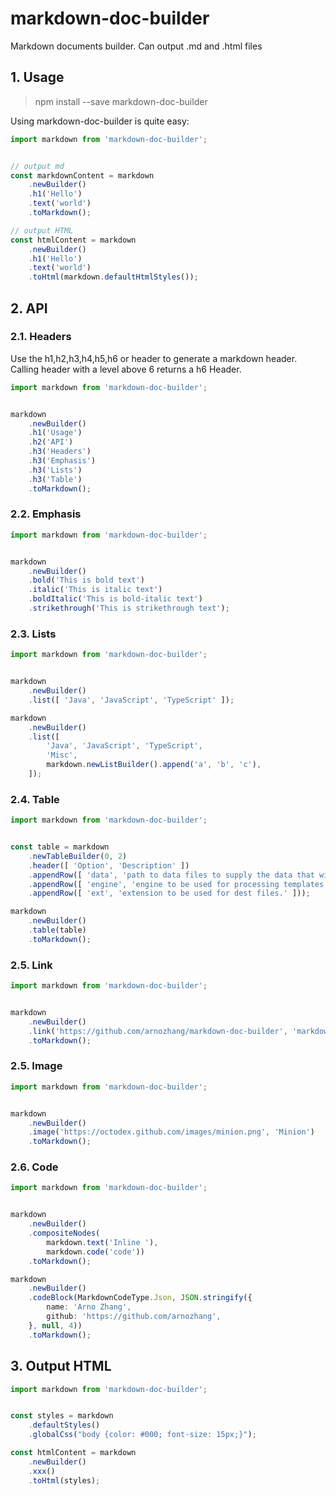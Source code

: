 # markdown-doc-builder

Markdown documents builder. Can output .md and .html files

## 1. Usage

> npm install --save markdown-doc-builder

Using markdown-doc-builder is quite easy:

```typescript
import markdown from 'markdown-doc-builder';


// output md
const markdownContent = markdown
    .newBuilder()
    .h1('Hello')
    .text('world')
    .toMarkdown();

// output HTML
const htmlContent = markdown
    .newBuilder()
    .h1('Hello')
    .text('world')
    .toHtml(markdown.defaultHtmlStyles());
```

## 2. API

### 2.1. Headers

Use the h1,h2,h3,h4,h5,h6 or header to generate a markdown header. Calling header with a level above 6 returns a h6 Header.

```typescript
import markdown from 'markdown-doc-builder';


markdown
    .newBuilder()
    .h1('Usage')
    .h2('API')
    .h3('Headers')
    .h3('Emphasis')
    .h3('Lists')
    .h3('Table')
    .toMarkdown();
```

### 2.2. Emphasis

```typescript
import markdown from 'markdown-doc-builder';


markdown
    .newBuilder()
    .bold('This is bold text')
    .italic('This is italic text')
    .boldItalic('This is bold-italic text')
    .strikethrough('This is strikethrough text');
```

### 2.3. Lists

```typescript
import markdown from 'markdown-doc-builder';


markdown
    .newBuilder()
    .list([ 'Java', 'JavaScript', 'TypeScript' ]);

markdown
    .newBuilder()
    .list([
        'Java', 'JavaScript', 'TypeScript',
        'Misc',
        markdown.newListBuilder().append('a', 'b', 'c'),
    ]);
```

### 2.4. Table

```typescript
import markdown from 'markdown-doc-builder';


const table = markdown
    .newTableBuilder(0, 2)
    .header([ 'Option', 'Description' ])
    .appendRow([ 'data', 'path to data files to supply the data that will be passed into templates.' ])
    .appendRow([ 'engine', 'engine to be used for processing templates. Handlebars is the default.' ])
    .appendRow([ 'ext', 'extension to be used for dest files.' ]));

markdown
    .newBuilder()
    .table(table)
    .toMarkdown();
```

### 2.5. Link

```typescript
import markdown from 'markdown-doc-builder';


markdown
    .newBuilder()
    .link('https://github.com/arnozhang/markdown-doc-builder', 'markdown-doc-builder')
    .toMarkdown();
```

### 2.5. Image

```typescript
import markdown from 'markdown-doc-builder';


markdown
    .newBuilder()
    .image('https://octodex.github.com/images/minion.png', 'Minion')
    .toMarkdown();
```

### 2.6. Code

```typescript
import markdown from 'markdown-doc-builder';


markdown
    .newBuilder()
    .compositeNodes(
        markdown.text('Inline '),
        markdown.code('code'))
    .toMarkdown();

markdown
    .newBuilder()
    .codeBlock(MarkdownCodeType.Json, JSON.stringify({
        name: 'Arno Zhang',
        github: 'https://github.com/arnozhang',
    }, null, 4))
    .toMarkdown();
```

## 3. Output HTML


```typescript
import markdown from 'markdown-doc-builder';


const styles = markdown
    .defaultStyles()
    .globalCss("body {color: #000; font-size: 15px;}");

const htmlContent = markdown
    .newBuilder()
    .xxx()
    .toHtml(styles);
```
